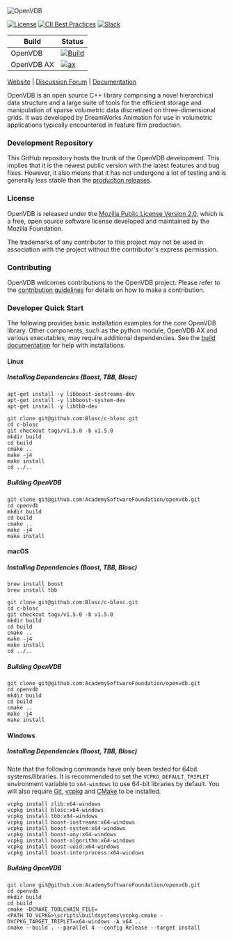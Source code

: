 ![OpenVDB](https://www.openvdb.org/images/openvdb_logo.png)

[![License](https://img.shields.io/github/license/AcademySoftwareFoundation/openvdb)](LICENSE)
[![CII Best Practices](https://bestpractices.coreinfrastructure.org/projects/2774/badge)](https://bestpractices.coreinfrastructure.org/projects/2774)
[![Slack](https://slack.aswf.io/badge.svg)](https://slack.aswf.io/)


| Build           | Status |
| --------------- | ------ |
| OpenVDB         | [![Build](https://github.com/AcademySoftwareFoundation/openvdb/workflows/Build/badge.svg)](https://github.com/AcademySoftwareFoundation/openvdb/actions?query=workflow%3ABuild) |
| OpenVDB AX      | [![ax](https://github.com/AcademySoftwareFoundation/openvdb/workflows/ax/badge.svg)](https://github.com/AcademySoftwareFoundation/openvdb/actions?query=workflow%3Aax) |

[Website](https://www.openvdb.org) |
[Discussion Forum](https://github.com/AcademySoftwareFoundation/openvdb/discussions) |
[Documentation](https://academysoftwarefoundation.github.io/openvdb)

OpenVDB is an open source C++ library comprising a novel hierarchical data structure and a large suite of tools for the efficient storage and manipulation of sparse volumetric data discretized on three-dimensional grids. It was developed by DreamWorks Animation for use in volumetric applications typically encountered in feature film production.


### Development Repository

This GitHub repository hosts the trunk of the OpenVDB development. This implies that it is the newest public version with the latest features and bug fixes. However, it also means that it has not undergone a lot of testing and is generally less stable than the [production releases](https://github.com/AcademySoftwareFoundation/openvdb/releases).


### License

OpenVDB is released under the [Mozilla Public License Version 2.0](https://www.mozilla.org/MPL/2.0/), which is a free, open source software license developed and maintained by the Mozilla Foundation.

The trademarks of any contributor to this project may not be used in association with the project without the contributor's express permission.

### Contributing

OpenVDB welcomes contributions to the OpenVDB project. Please refer to the [contribution guidelines](CONTRIBUTING.md) for details on how to make a contribution.

### Developer Quick Start

The following provides basic installation examples for the core OpenVDB library. Other components, such as the python module, OpenVDB AX and various executables, may require additional dependencies. See the [build documentation](https://academysoftwarefoundation.github.io/openvdb/build.html) for help with installations.

#### Linux
##### Installing Dependencies (Boost, TBB, Blosc)

```
apt-get install -y libboost-iostreams-dev
apt-get install -y libboost-system-dev
apt-get install -y libtbb-dev
```
```
git clone git@github.com:Blosc/c-blosc.git
cd c-blosc
git checkout tags/v1.5.0 -b v1.5.0
mkdir build
cd build
cmake ..
make -j4
make install
cd ../..
```

##### Building OpenVDB
```
git clone git@github.com:AcademySoftwareFoundation/openvdb.git
cd openvdb
mkdir build
cd build
cmake ..
make -j4
make install
```
#### macOS
##### Installing Dependencies (Boost, TBB, Blosc)
```
brew install boost
brew install tbb
```
```
git clone git@github.com:Blosc/c-blosc.git
cd c-blosc
git checkout tags/v1.5.0 -b v1.5.0
mkdir build
cd build
cmake ..
make -j4
make install
cd ../..
```
##### Building OpenVDB
```
git clone git@github.com:AcademySoftwareFoundation/openvdb.git
cd openvdb
mkdir build
cd build
cmake ..
make -j4
make install
```
#### Windows
##### Installing Dependencies (Boost, TBB, Blosc)

Note that the following commands have only been tested for 64bit systems/libraries.
It is recommended to set the `VCPKG_DEFAULT_TRIPLET` environment variable to
`x64-windows` to use 64-bit libraries by default. You will also require
[Git](https://git-scm.com/downloads), [vcpkg](https://github.com/microsoft/vcpkg)
and [CMake](https://cmake.org/download/) to be installed.

```
vcpkg install zlib:x64-windows
vcpkg install blosc:x64-windows
vcpkg install tbb:x64-windows
vcpkg install boost-iostreams:x64-windows
vcpkg install boost-system:x64-windows
vcpkg install boost-any:x64-windows
vcpkg install boost-algorithm:x64-windows
vcpkg install boost-uuid:x64-windows
vcpkg install boost-interprocess:x64-windows
```
##### Building OpenVDB
```
git clone git@github.com:AcademySoftwareFoundation/openvdb.git
cd openvdb
mkdir build
cd build
cmake -DCMAKE_TOOLCHAIN_FILE=<PATH_TO_VCPKG>\scripts\buildsystems\vcpkg.cmake -DVCPKG_TARGET_TRIPLET=x64-windows -A x64 ..
cmake --build . --parallel 4 --config Release --target install
```
